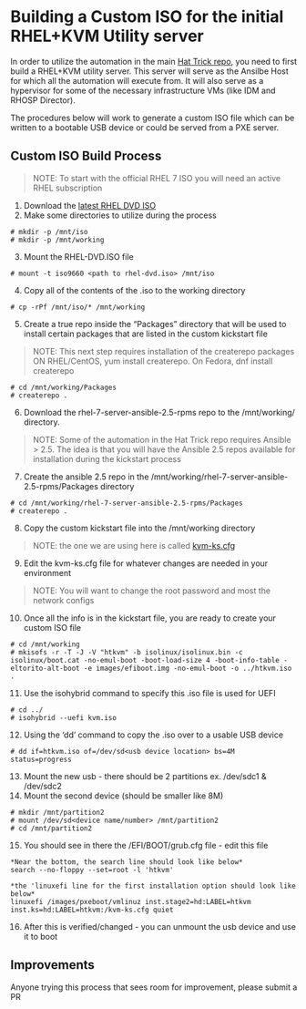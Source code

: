 # Building a Custom ISO for the initial RHEL+KVM Utility server

In order to utilize the automation in the main
[Hat Trick repo](https://github.com/redhat-kejones/hattrick), you need to first
build a RHEL+KVM utility server. This server will serve as the Ansilbe Host for
which all the automation will execute from. It will also serve as a hypervisor
for some of the necessary infrastructure VMs (like IDM and RHOSP Director).

The procedures below will work to generate a custom ISO file which can be
written to a bootable USB device or could be served from a PXE server.

## Custom ISO Build Process

> NOTE: To start with the official RHEL 7 ISO you will need an active
> RHEL subscription

1. Download the [latest RHEL DVD ISO](https://access.redhat.com/downloads/content/69/ver=/rhel---7/latest/x86_64/product-software)
2. Make some directories to utilize during the process
```
# mkdir -p /mnt/iso
# mkdir -p /mnt/working
```
3. Mount the RHEL-DVD.ISO file
```
# mount -t iso9660 <path to rhel-dvd.iso> /mnt/iso
```
4. Copy all of the contents of the .iso to the working directory
```
# cp -rPf /mnt/iso/* /mnt/working
```
5. Create a true repo inside the “Packages” directory that will be used to
install certain packages that are listed in the custom kickstart file
> NOTE: This next step requires installation of the createrepo packages
> ON RHEL/CentOS, yum install createrepo. On Fedora, dnf install createrepo
```
# cd /mnt/working/Packages
# createrepo .
```
6. Download the rhel-7-server-ansible-2.5-rpms repo to the /mnt/working/
directory.
> NOTE: Some of the automation in the Hat Trick repo requires Ansible > 2.5.
> The idea is that you will have the Ansible 2.5 repos available for installation
> during the kickstart process
7. Create the ansible 2.5 repo in the
/mnt/working/rhel-7-server-ansible-2.5-rpms/Packages directory
```
# cd /mnt/working/rhel-7-server-ansible-2.5-rpms/Packages
# createrepo .
```
8. Copy the custom kickstart file into the /mnt/working directory
> NOTE: the one we are using here is called
> [kvm-ks.cfg](https://github.com/redhat-kejones/hattrick/kvm-iso/kvm-ks.cfg)
9. Edit the kvm-ks.cfg file for whatever changes are needed in your environment
> NOTE: You will want to change the root password and most the network configs
10. Once all the info is in the kickstart file, you are ready to create your
custom ISO file
```
# cd /mnt/working
# mkisofs -r -T -J -V "htkvm" -b isolinux/isolinux.bin -c isolinux/boot.cat -no-emul-boot -boot-load-size 4 -boot-info-table -eltorito-alt-boot -e images/efiboot.img -no-emul-boot -o ../htkvm.iso .
```
11. Use the isohybrid command to specify this .iso file is used for UEFI
```
# cd ../
# isohybrid --uefi kvm.iso
```
12. Using the ‘dd’ command to copy the .iso over to a usable USB device
```
# dd if=htkvm.iso of=/dev/sd<usb device location> bs=4M status=progress
```
13. Mount the new usb - there should be 2 partitions ex. /dev/sdc1 & /dev/sdc2
14. Mount the second device (should be smaller like 8M)
```
# mkdir /mnt/partition2
# mount /dev/sd<device name/number> /mnt/partition2
# cd /mnt/partition2
```
15. You should see in there the /EFI/BOOT/grub.cfg file - edit this file
```
*Near the bottom, the search line should look like below*
search --no-floppy --set=root -l 'htkvm'

*the 'linuxefi line for the first installation option should look like below*
linuxefi /images/pxeboot/vmlinuz inst.stage2=hd:LABEL=htkvm inst.ks=hd:LABEL=htkvm:/kvm-ks.cfg quiet
```
16. After this is verified/changed - you can unmount the usb device
and use it to boot

## Improvements

Anyone trying this process that sees room for improvement, please submit a PR
